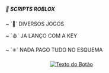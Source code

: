 <h5> 📜 SCRIPTS ROBLOX </h5>

<p> ~ `🦠` DIVERSOS JOGOS </p>

<p> ~ `🩸` JA LANÇO COM A KEY </p>

<p> ~ `✳️` NADA PAGO TUDO NO ESQUEMA</p>


ㅤㅤㅤㅤㅤㅤㅤㅤㅤ  [![Texto do Botão](https://img.shields.io/badge/Texto%20do%20Bot%C3%A3o-azul)](https://www.exemplo.com)

